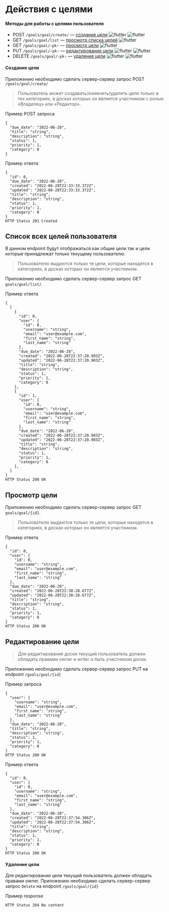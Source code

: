 # Действия с целями


#### Методы для работы с целями пользователя
* POST `/goals/goal/create/` — [cоздание цели](#Создание-цели) ![flutter](https://img.shields.io/badge/owner-00FFFF) ![flutter](https://img.shields.io/badge/writer-C0C0C0)
* GET `/goals/goal/list` — [просмотр списка целей](#список-целей-пользователя) ![flutter](https://img.shields.io/badge/boardparticipant-0000FF)
* GET `/goals/goal/‹pk›` — [просмотр цели](#просмотр-цели) ![flutter](https://img.shields.io/badge/boardparticipant-0000FF)
* PUT `/goals/goal/‹pk›` — [редактирование цели](#редактирование-цели) ![flutter](https://img.shields.io/badge/owner-00FFFF) ![flutter](https://img.shields.io/badge/writer-C0C0C0)
* DELETE `/goals/goal/‹pk›` — [удаление цели](#удаление-доски) ![flutter](https://img.shields.io/badge/owner-00FFFF) ![flutter](https://img.shields.io/badge/writer-C0C0C0)


#### Создание цели
Приложению необходимо сделать сервер-сервер запрос POST `/goals/goal/create/`
> Пользователь может создавать/изменять/удалять цели только в тех категориях, в досках которых он является участником с ролью «Владелец» или «Редактор».

Пример POST запроса
```
{
  "due_date": "2022-06-28",
  "title": "string",
  "description": "string",
  "status": 1,
  "priority": 1,
  "category": 0
}
```
Пример ответа
```
{
  "id": 0,
  "due_date": "2022-06-28",
  "created": "2022-06-28T22:33:33.372Z",
  "updated": "2022-06-28T22:33:33.372Z",
  "title": "string",
  "description": "string",
  "status": 1,
  "priority": 1,
  "category": 0
}
HTTP Status 201 Created
```

## Список всех целей пользователя
В данном endpoint будут отображаться как общие цели так и цели которые принадлежат только текущему пользователю.
>Пользователю выдаются только те цели, которые находятся в категориях, в досках которых он является участником.

Приложению необходимо сделать сервер-сервер запрос GET `goals/goal/list/`.

Пример ответа
```
{
  [
    {
      "id": 0,
      "user": {
        "id": 0,
        "username": "string",
        "email": "user@example.com",
        "first_name": "string",
        "last_name": "string"
      },
      "due_date": "2022-06-28",
      "created": "2022-06-28T22:37:20.903Z",
      "updated": "2022-06-28T22:37:20.903Z",
      "title": "string",
      "description": "string",
      "status": 1,
      "priority": 1,
      "category": 0
    },
    {
      "id": 1,
      "user": {
        "id": 0,
        "username": "string",
        "email": "user@example.com",
        "first_name": "string",
        "last_name": "string"
      },
      "due_date": "2022-06-28",
      "created": "2022-06-28T22:37:20.903Z",
      "updated": "2022-06-28T22:37:20.903Z",
      "title": "string",
      "description": "string",
      "status": 1,
      "priority": 1,
      "category": 0
    },
  ]
}
HTTP Status 200 OK
```
## Просмотр цели
Приложению необходимо сделать сервер-сервер запрос GET `goals/goal/{id}`.
>Пользователю выдаются только те цели, которые находятся в категориях, в досках которых он является участником.

Пример ответа
```
{
  "id": 0,
  "user": {
    "id": 0,
    "username": "string",
    "email": "user@example.com",
    "first_name": "string",
    "last_name": "string"
  },
  "due_date": "2022-06-28",
  "created": "2022-06-28T22:38:28.677Z",
  "updated": "2022-06-28T22:38:28.677Z",
  "title": "string",
  "description": "string",
  "status": 1,
  "priority": 1,
  "category": 0
}
HTTP Status 200 OK
```
## Редактирование цели
>Для редактирования доски текущий пользователь должен обладать правами owner и writer и быть участником доски.

Приложению необходимо сделать сервер-сервер запрос PUT на endpoint `/goals/goal/{id}`

Пример запроса
```
{
  "user": {
    "username": "string",
    "email": "user@example.com",
    "first_name": "string",
    "last_name": "string"
  },
  "due_date": "2022-06-28",
  "title": "string",
  "description": "string",
  "status": 1,
  "priority": 1,
  "category": 0
}
HTTP Status 200 OK
```

Пример ответа
```
{
  "id": 0,
  "user": {
    "id": 0,
    "username": "string",
    "email": "user@example.com",
    "first_name": "string",
    "last_name": "string"
  },
  "due_date": "2022-06-28",
  "created": "2022-06-28T22:37:54.306Z",
  "updated": "2022-06-28T22:37:54.306Z",
  "title": "string",
  "description": "string",
  "status": 1,
  "priority": 1,
  "category": 0
}
HTTP Status 200 OK
```
#### Удаление цели
Для редактирования цели текущий пользователь должен обладать правами owner.
Приложению необходимо сделать сервер-сервер запрос `Delete` на endpoint `/goals/goal/{id}`

Пример response
```
HTTP Status 204 No content
```
